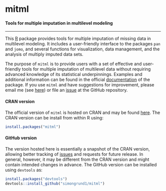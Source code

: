 # mitml
#### Tools for multiple imputation in multilevel modeling
---

This [R](https://www.r-project.org/) package provides tools for multiple imputation of missing data in multilevel modeling. It includes a user-friendly interface to the packages `pan` and `jomo`, and several functions for visualization, data management, and the analysis of multiply imputed data sets.

The purpose of `mitml` is to provide users with a set of effective and user-friendly tools for multiple imputation of multilevel data without requiring advanced knowledge of its statistical underpinnings. Examples and additional information can be found in the official [documentation](https://cran.r-project.org/web/packages/mitml/mitml.pdf) of the package. If you use `mitml` and have suggestions for improvement, please email me (see [here](https://cran.r-project.org/web/packages/mitml/)) or file an [issue](https://github.com/simongrund1/mitml/issues) at the GitHub repository.

#### CRAN version

The official version of `mitml` is hosted on CRAN and may be found [here](https://cran.r-project.org/web/packages/mitml/). The CRAN version can be install from within R using:

```R
install.packages("mitml")
```

#### GitHub version
The version hosted here is essentially a snapshot of the CRAN version, allowing better tracking of [issues](https://github.com/simongrund1/mitml/issues) and requests for future release. In general, however, it may be different from the CRAN version and might contain intended changes in advance. The GitHub version can be installed using `devtools` as:

```R
install.packages("devtools")
devtools::install_github("simongrund1/mitml")
```
